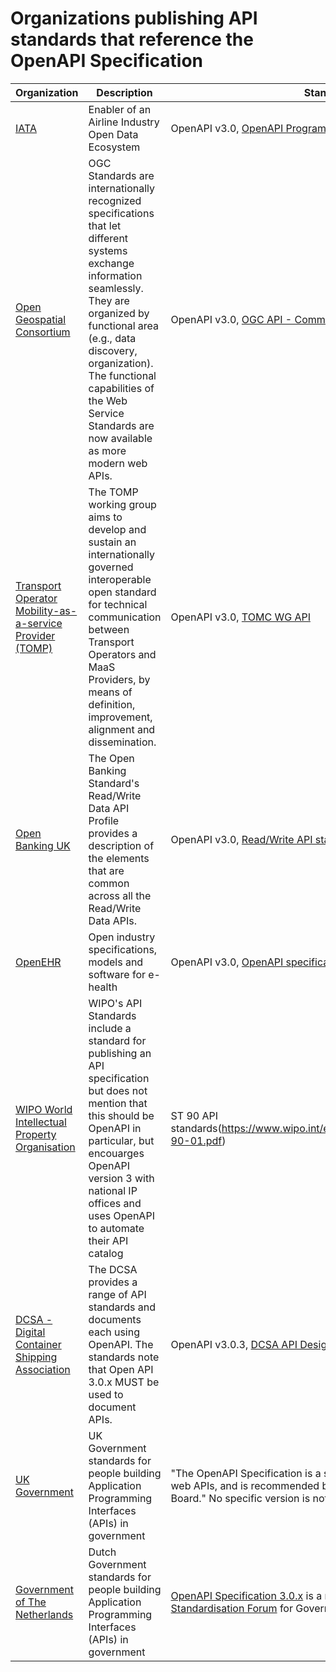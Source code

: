 # Organizations publishing API standards that reference the OpenAPI Specification 

|Organization | Description | Standards Used | Sector | 
|-----|-----|-----|----| 
| [IATA](https://iata.org) | Enabler of an Airline Industry Open Data Ecosystem | OpenAPI v3.0, [OpenAPI Program](https://www.iata.org/en/programs/innovation/openapi/) | Transport | 
| [Open Geospatial Consortium](https://www.ogc.org/publications/) | OGC Standards are internationally recognized specifications that let different systems exchange information seamlessly. They are organized by functional area (e.g., data discovery, organization). The functional capabilities of the Web Service Standards are now available as more modern web APIs. | OpenAPI v3.0, [OGC API - Common](https://www.ogc.org/publications/standard/ogcapi-common/) | Geospatial |
| [Transport Operator Mobility-as-a-service Provider (TOMP)](https://github.com/TOMP-WG) | The TOMP working group aims to develop and sustain an internationally governed interoperable open standard for technical communication between Transport Operators and MaaS Providers, by means of definition, improvement, alignment and dissemination. | OpenAPI v3.0, [TOMC WG API](https://github.com/TOMP-WG/TOMP-API) | Transport |
|[Open Banking UK](http://www.openbanking.org.uk/)|The Open Banking Standard's Read/Write Data API Profile provides a description of the elements that are common across all the Read/Write Data APIs.|OpenAPI v3.0, [Read/Write API standard](https://openbankinguk.github.io/read-write-api-site3/v4.0/profiles/read-write-data-api-profile.html)|Banking/Finance|
|[OpenEHR](https://www.openehr.org/)|Open industry specifications, models and software for e-health|OpenAPI v3.0, [OpenAPI specifications](https://github.com/openEHR/specifications-ITS-REST/tree/master)|Health|
|[WIPO World Intellectual Property Organisation](https://www.wipo.int/standards/en/api-catalog/)|WIPO's API Standards include a standard for publishing an API specification but does not mention that this should be OpenAPI in particular, but encouarges OpenAPI version 3 with national IP offices and uses OpenAPI to automate their API catalog|ST 90 API standards(https://www.wipo.int/export/sites/www/standards/en/pdf/03-90-01.pdf)|Intellectual Property|
| [DCSA - Digital Container Shipping Association](https://developer.dcsa.org/) | The DCSA provides a range of API standards and documents each using OpenAPI. The standards note that Open API 3.0.x MUST be used to document APIs.| OpenAPI v3.0.3, [DCSA API Design Principles 1.1](https://dcsa.cdn.prismic.io/dcsa/65b91630615e73009ec41362_DP11_DCSA_APIDesign-Principles_v1.1.pdf) | Logistics |
|[UK Government](https://www.gov.uk/guidance/gds-api-technical-and-data-standards)|UK Government standards for people building Application Programming Interfaces (APIs) in government |"The OpenAPI Specification is a standardised way of describing RESTful web APIs, and is recommended by the government Open Standards Board." No specific version is noted.[API technical and data standards ](https://www.gov.uk/guidance/gds-api-technical-and-data-standards)|Government| 
|[Government of The Netherlands](https://www.government.nl)|Dutch Government standards for people building Application Programming Interfaces (APIs) in government |[OpenAPI Specification 3.0.x](https://www.forumstandaardisatie.nl/open-standaarden/openapi-specification) is a required standard by the  [Netherlands Standardisation Forum](https://www.forumstandaardisatie.nl/en/netherlands-standardisation-forum) for Government APIs.|Government|
